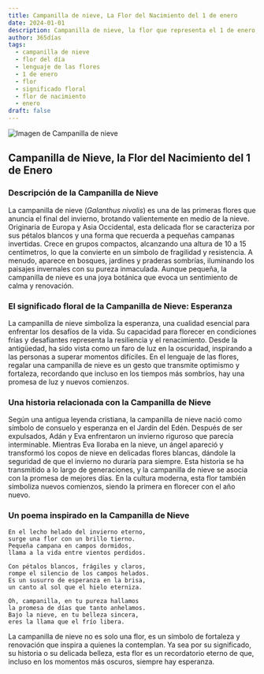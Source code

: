 ```yaml
---
title: Campanilla de nieve, La Flor del Nacimiento del 1 de enero
date: 2024-01-01
description: Campanilla de nieve, la flor que representa el 1 de enero, simboliza Esperanza. Descubre su fascinante historia, significado en el lenguaje de las flores y una poesía que celebra su belleza.
author: 365días
tags:
  - campanilla de nieve
  - flor del día
  - lenguaje de las flores
  - 1 de enero
  - flor
  - significado floral
  - flor de nacimiento
  - enero
draft: false
---
```



![Imagen de Campanilla de nieve](https://cdn.pixabay.com/photo/2020/02/24/10/51/flower-4875870_640.jpg#center)


## Campanilla de Nieve, la Flor del Nacimiento del 1 de Enero

### Descripción de la Campanilla de Nieve

La campanilla de nieve (_Galanthus nivalis_) es una de las primeras flores que anuncia el final del invierno, brotando valientemente en medio de la nieve. Originaria de Europa y Asia Occidental, esta delicada flor se caracteriza por sus pétalos blancos y una forma que recuerda a pequeñas campanas invertidas. Crece en grupos compactos, alcanzando una altura de 10 a 15 centímetros, lo que la convierte en un símbolo de fragilidad y resistencia. A menudo, aparece en bosques, jardines y praderas sombrías, iluminando los paisajes invernales con su pureza inmaculada. Aunque pequeña, la campanilla de nieve es una joya botánica que evoca un sentimiento de calma y renovación.



### El significado floral de la Campanilla de Nieve: Esperanza

La campanilla de nieve simboliza la esperanza, una cualidad esencial para enfrentar los desafíos de la vida. Su capacidad para florecer en condiciones frías y desafiantes representa la resiliencia y el renacimiento. Desde la antigüedad, ha sido vista como un faro de luz en la oscuridad, inspirando a las personas a superar momentos difíciles. En el lenguaje de las flores, regalar una campanilla de nieve es un gesto que transmite optimismo y fortaleza, recordando que incluso en los tiempos más sombríos, hay una promesa de luz y nuevos comienzos.



### Una historia relacionada con la Campanilla de Nieve

Según una antigua leyenda cristiana, la campanilla de nieve nació como símbolo de consuelo y esperanza en el Jardín del Edén. Después de ser expulsados, Adán y Eva enfrentaron un invierno riguroso que parecía interminable. Mientras Eva lloraba en la nieve, un ángel apareció y transformó los copos de nieve en delicadas flores blancas, dándole la seguridad de que el invierno no duraría para siempre. Esta historia se ha transmitido a lo largo de generaciones, y la campanilla de nieve se asocia con la promesa de mejores días. En la cultura moderna, esta flor también simboliza nuevos comienzos, siendo la primera en florecer con el año nuevo.



### Un poema inspirado en la Campanilla de Nieve

```
En el lecho helado del invierno eterno,  
surge una flor con un brillo tierno.  
Pequeña campana en campos dormidos,  
llama a la vida entre vientos perdidos.  

Con pétalos blancos, frágiles y claros,  
rompe el silencio de los campos helados.  
Es un susurro de esperanza en la brisa,  
un canto al sol que el hielo eterniza.  

Oh, campanilla, en tu pureza hallamos  
la promesa de días que tanto anhelamos.  
Bajo la nieve, en tu belleza sincera,  
eres la llama que el frío libera.  
```


La campanilla de nieve no es solo una flor, es un símbolo de fortaleza y renovación que inspira a quienes la contemplan. Ya sea por su significado, su historia o su delicada belleza, esta flor es un recordatorio eterno de que, incluso en los momentos más oscuros, siempre hay esperanza.